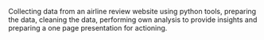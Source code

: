 Collecting data from an airline review website using python tools, preparing the data, cleaning the data, performing own analysis to provide insights and preparing a one page presentation for actioning.

